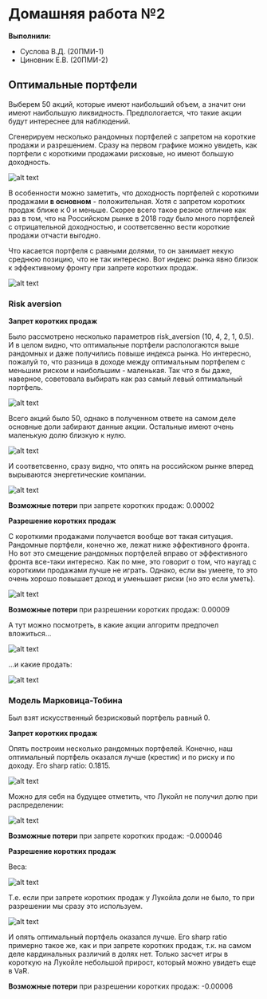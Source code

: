 # Домашняя работа №2
**Выполнили:**

- Суслова В.Д. (20ПМИ-1)
- Циновник Е.В. (20ПМИ-2)

## Оптимальные портфели

Выберем 50 акций, которые имеют наибольший объем, а значит они имеют наибольшую ликвидность. Предпологается, что такие акции будут интереснее для наблюдений.

Сгенерируем несколько рандомных портфелей с запретом на короткие продажи и разрешением. 
Сразу на первом графике можно увидеть, как портфели с короткими продажами рисковые, но имеют большую доходность. 

![alt text](img/image.png)

В особенности можно заметить, что доходность портфелей с короткими продажами **в основном** - положительная. Хотя с запретом коротких продаж ближе к 0 и меньше. Скорее всего такое резкое отличие как раз в том, что на Российском рынке в 2018 году было много портфелей с отрицательной доходностью, и соответсвенно вести короткие продажи отчасти выгодно.

Что касается портфеля с равными долями, то он занимает некую среднюю позицию, что не так интересно. Вот индекс рынка явно близок к эффективному фронту при запрете коротких продаж. 

![alt text](img/image-1.png)

### Risk aversion

**Запрет коротких продаж**

Было рассмотрено несколько параметров risk_aversion (10, 4, 2, 1, 0.5). И в целом видно, что оптимальные портфели распологаются выше рандомных и даже получились повыше индекса рынка. Но интересно, пожалуй то, что разница в доходе между оптимальным портфелем с меньшим риском и наибольшим - маленькая. Так что я бы даже, наверное, советовала выбирать как раз самый левый оптимальный портфель.

![alt text](img/image-2.png)

Всего акций было 50, однако в полученном ответе на самом деле основные доли забирают данные акции. Остальные имеют очень маленькую долю близкую к нулю. 

![alt text](img/image-3.png)

И соответсвенно, сразу видно, что опять на российском рынке вперед вырываются энергетические компании.

![alt text](img/image-4.png)

**Возможные потери** при запрете коротких продаж: 0.00002

**Разрешение коротких продаж**

С короткими продажами получается вообще вот такая ситуация. Рандомные портфели, конечно же, лежат ниже эффективного фронта. Но вот это смещение рандомных портфелей вправо от эффективного фронта все-таки интересно. Как по мне, это говорит о том, что наугад с короткими продажами лучше не играть. Однако, если вы умеете, то это очень хорошо повышает доход и уменьшает риски (но это если уметь).

![alt text](img/image-5.png)

**Возможные потери** при разрешении коротких продаж: 0.00009

А тут можно посмотреть, в какие акции алгоритм предпочел вложиться...

![alt text](img/image-6.png)

...и какие продать:

![alt text](img/image-7.png)

### Модель Марковица-Тобина

Был взят искусственный безрисковый портфель равный 0.

**Запрет коротких продаж**

Опять построим несколько рандомных портфелей. Конечно, наш оптимальный портфель оказался лучше (крестик) и по риску и по доходу. Его sharp ratio: 0.1815.

![alt text](img/image-8.png)

Можно для себя на будущее отметить, что Лукойл не получил долю при распределении:

![alt text](img/image-9.png)

**Возможные потери** при запрете коротких продаж: -0.000046

**Разрешение коротких продаж**

Веса:

![alt text](img/image-10.png)

Т.е. если при запрете коротких продаж у Лукойла доли не было, то при разрешении мы сразу это используем.  

![alt text](img/image-11.png)

И опять оптимальный портфель оказался лучше. Его sharp ratio примерно такое же, как и при запрете коротких продаж, т.к. на самом деле кардинальных различий в долях нет. Только засчет игры в короткую на Лукойле небольшой прирост, который можно увидеть еще в VaR. 

**Возможные потери** при разрешении коротких продаж: -0.00006